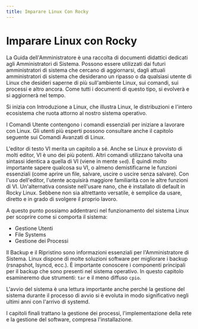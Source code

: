 ```yaml
---
title: Imparare Linux Con Rocky
---
```


# Imparare Linux con Rocky

La Guida dell'Amministratore è una raccolta di documenti didattici dedicati agli Amministratori di Sistema. Possono essere utilizzati dai futuri amministratori di sistema che cercano di aggiornarsi, dagli attuali amministratori di sistema che desiderano un ripasso o da qualsiasi utente di Linux che desideri saperne di più sull'ambiente Linux, sui comandi, sui processi e altro ancora. Come tutti i documenti di questo tipo, si evolverà e si aggiornerà nel tempo.

Si inizia con Introduzione a Linux, che illustra Linux, le distribuzioni e l'intero ecosistema che ruota attorno al nostro sistema operativo.

I Comandi Utente contengono i comandi essenziali per iniziare a lavorare con Linux. Gli utenti più esperti possono consultare anche il capitolo seguente sui Comandi Avanzati di Linux.

L'editor di testo VI merita un capitolo a sé. Anche se Linux è provvisto di molti editor, VI è uno dei più potenti. Altri comandi utilizzano talvolta una sintassi identica a quella di VI (viene in mente `sed`). È quindi molto importante sapere qualcosa su VI, o almeno demistificarne le funzioni essenziali (come aprire un file, salvare, uscire o uscire senza salvare). Con l'uso dell'editor, l'utente acquisirà maggiore familiarità con le altre funzioni di VI. Un'alternativa consiste nell'usare nano, che è installato di default in Rocky Linux. Sebbene non sia altrettanto versatile, è semplice da usare, diretto e in grado di svolgere il proprio lavoro.

A questo punto possiamo addentrarci nel funzionamento del sistema Linux per scoprire come si comporta il sistema:

* Gestione Utenti
* File Systems
* Gestione dei Processi

Il Backup e il Ripristino sono informazioni essenziali per l'Amministratore di Sistema. Linux dispone di molte soluzioni software per migliorare i backup (rsnapshot, lsyncd, ecc.). È importante conoscere i componenti principali per il backup che sono presenti nel sistema operativo. In questo capitolo esamineremo due strumenti: `tar` e il meno diffuso `cpio`.

L'avvio del sistema è una lettura importante anche perché la gestione del sistema durante il processo di avvio si è evoluta in modo significativo negli ultimi anni con l'arrivo di systemd.


I capitoli finali trattano la gestione dei processi, l'implementazione della rete e la gestione del software, compresa l'installazione.

